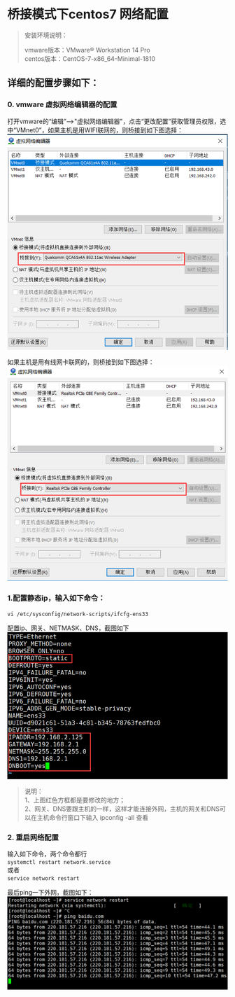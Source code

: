 # 桥接模式下centos7 网络配置

> 安装环境说明：
>
> vmware版本：VMware® Workstation 14 Pro <br>
>  centos版本：CentOS-7-x86_64-Minimal-1810

## 详细的配置步骤如下：

### 0. vmware 虚拟网络编辑器的配置
打开vmware的“编辑”-->"虚拟网络编辑器"，点击“更改配置”获取管理员权限，选中“VMnet0”，如果主机是用WIFI联网的，则桥接到如下图选择：
![vmnet0-01](../images/2019/05/vmnet0-01.png)

如果主机是用有线网卡联网的，则桥接到如下图选择：
![vmnet0-02](../images/2019/05/vmnet0-02.png)

### 1.配置静态ip，输入如下命令：
`vi /etc/sysconfig/network-scripts/ifcfg-ens33`

配置ip、网关、NETMASK、DNS，截图如下
![ens33-modify](../images/2019/05/ens33-modify.png)
>说明：  
     1、上图红色方框都是要修改的地方；  
     2、网关、DNS要跟主机的一样，这样才能连接外网，主机的网关和DNS可以在主机命令行窗口下输入 ipconfig -all 查看

### 2. 重启网络配置
输入如下命令，两个命令都行  
`systemctl restart network.service`  
或者  
`service network restart`

最后ping一下外网，截图如下：  
![pingbaidu](../images/2019/05/pingbaidu.png)
